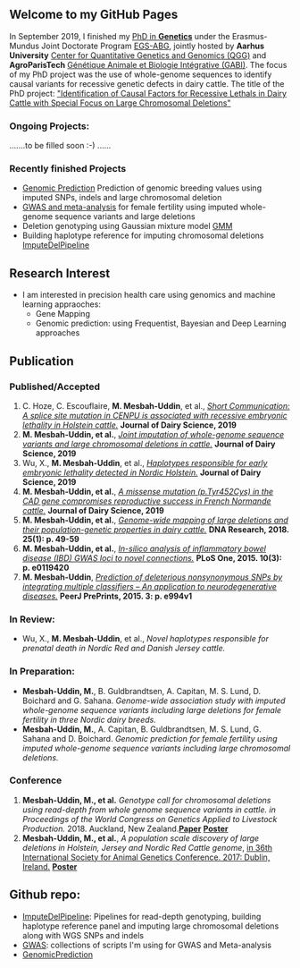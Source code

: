 ## Welcome to my GitHub Pages
In September 2019, I finished my [PhD in **Genetics**](http://pure.au.dk/portal/en/persons/md-mesbah-uddin(fa7659dc-95ae-430a-a82a-1aa9515ec6fd).html) under the Erasmus-Mundus Joint Doctorate Program [EGS-ABG](http://www.egsabg.eu/), jointly hosted by **Aarhus University** [Center for Quantitative Genetics and Genomics (QGG)](http://mbg.au.dk/en/research/research-centres/center-for-quantitative-genetics-and-genomics/) and **AgroParisTech** [Génétique Animale et Biologie Intégrative (GABI)](https://www6.jouy.inra.fr/gabi/). 
The focus of my PhD project was the use of whole-genome sequences to identify causal variants for recessive genetic defects in dairy cattle.
The title of the PhD project: ["Identification of Causal Factors for Recessive Lethals in Dairy Cattle with Special Focus on Large Chromosomal Deletions"](https://pure.au.dk/portal/en/persons/md-mesbah-uddin(fa7659dc-95ae-430a-a82a-1aa9515ec6fd)/publications/identification-of-causal-factors-for-recessive-lethals-in-dairy-cattle-with-special-focus-on-large-chromosomal-deletions(b8ea91a8-3983-4cb6-98f1-e599f80bb194).html)
### Ongoing Projects:
.......to be filled soon :-) ......
 
### Recently finished Projects
* [Genomic Prediction](https://github.com/MMesbahU/genomic_prediction.git) Prediction of genomic breeding values using imputed SNPs, indels and large chromosomal deletion
* [GWAS and meta-analysis](https://github.com/MMesbahU/gwas_in_cattle) for female fertility using imputed whole-genome sequence variants and large deletions
* Deletion genotyping using Gaussian mixture model [GMM](https://github.com/MMesbahU/ImputeDelPipeline/tree/master/read_Depth_genotyping)
* Building haplotype reference for imputing chromosomal deletions [ImputeDelPipeline](https://github.com/MMesbahU/ImputeDelPipeline)

## Research Interest
* I am interested in precision health care using genomics and machine learning appraoches: 
  * Gene Mapping
  * Genomic prediction: using Frequentist, Bayesian and Deep Learning approaches

## Publication
### Published/Accepted
1. C. Hoze, C. Escouflaire, **M. Mesbah-Uddin**, et al., [*Short Communication: A splice site mutation in CENPU is associated with recessive embryonic lethality in Holstein cattle.*](https://doi.org/10.3168/jds.2019-17056) **Journal of Dairy Science, 2019**
2. **M. Mesbah-Uddin, et al.**, [*Joint imputation of whole-genome sequence variants and large chromosomal deletions in cattle.*](https://doi.org/10.3168/jds.2019-16946) **Journal of Dairy Science, 2019**
3. Wu, X., **M. Mesbah-Uddin**, et al., [*Haplotypes responsible for early embryonic lethality detected in Nordic Holstein.*](https://doi.org/10.3168/jds.2019-16651) **Journal of Dairy Science, 2019**
4. **M. Mesbah-Uddin, et al.**, [*A missense mutation (p.Tyr452Cys) in the CAD gene compromises reproductive success in French Normande cattle.*](https://doi.org/10.3168/jds.2018-16100) **Journal of Dairy Science, 2019**
5. **M. Mesbah-Uddin, et al.**, [*Genome-wide mapping of large deletions and their population-genetic properties in dairy cattle.*](https://doi.org/10.1093/dnares/dsx037) **DNA Research, 2018. 25(1): p. 49-59**
6. **M. Mesbah-Uddin, et al.**, [*In-silico analysis of inflammatory bowel disease (IBD) GWAS loci to novel connections.*](https://doi.org/10.1371/journal.pone.0119420) **PLoS One, 2015. 10(3): p. e0119420**
7. **M. Mesbah-Uddin**, [*Prediction of deleterious nonsynonymous SNPs by integrating multiple classifiers – An application to neurodegenerative diseases.*](https://doi.org/10.7287/peerj.preprints.994v1) **PeerJ PrePrints, 2015. 3: p. e994v1**

### In Review:
* Wu, X., **M. Mesbah-Uddin**, et al., *Novel haplotypes responsible for prenatal death in Nordic Red and Danish Jersey cattle.*

### In Preparation:
* **Mesbah-Uddin, M.**, B. Guldbrandtsen, A. Capitan, M. S. Lund, D. Boichard and G. Sahana. *Genome-wide association study with imputed whole-genome sequence variants including large deletions for female fertility in three Nordic dairy breeds.*
* **Mesbah-Uddin, M.**, A. Capitan, B. Guldbrandtsen, M. S. Lund, G. Sahana and D. Boichard. *Genomic prediction for female fertility using imputed whole-genome sequence variants including large chromosomal deletions.*

### Conference
1. **Mesbah-Uddin, M., et al.** *Genotype call for chromosomal deletions using read-depth from whole genome sequence variants in cattle. in Proceedings of the World Congress on Genetics Applied to Livestock Production.* 2018. Auckland, New Zealand.[**Paper**](https://github.com/MMesbahU/MMesbahU.github.io/blob/master/pdfs/Mesbah-Uddin%2C%20M.%20et%20al.%20WCGALP%202018.pdf) [**Poster**](https://github.com/MMesbahU/MMesbahU.github.io/blob/master/pdfs/poster_MMU%20et%20al%20WCGALP2018.pdf)
2. **Mesbah-Uddin, M., et al.**, *A population scale discovery of large deletions in Holstein, Jersey and Nordic Red Cattle genome*, [in 36th International Society for Animal Genetics Conference. 2017: Dublin, Ireland.](http://www.isag.us/Docs/Proceedings/ISAG2017_Proceedings.pdf?v3) [**Poster**](https://github.com/MMesbahU/MMesbahU.github.io/blob/master/pdfs/Mesbah-Uddin_et_al_2017_36th_ISAG_Dublin_Ireland.pdf)

## Github repo:
* [ImputeDelPipeline](https://github.com/MMesbahU/ImputeDelPipeline): Pipelines for read-depth genotyping, building haplotype reference panel and imputing large chromosomal deletions along with WGS SNPs and indels
* [GWAS](https://github.com/MMesbahU/gwas_in_cattle): collections of scripts I'm using for GWAS and Meta-analysis
* [GenomicPrediction](https://github.com/MMesbahU/genomic_prediction.git)

